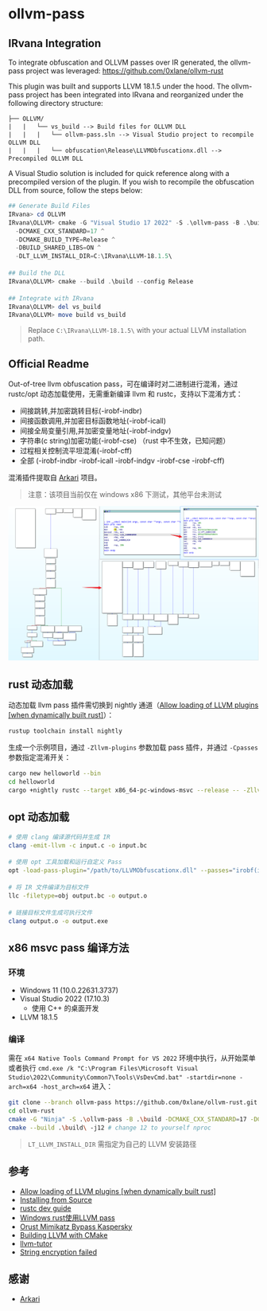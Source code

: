 # ollvm-pass

## IRvana Integration 

To integrate obfuscation and OLLVM passes over IR generated, the ollvm-pass project was leveraged: <https://github.com/0xlane/ollvm-rust>

This plugin was built and supports LLVM 18.1.5 under the hood. The ollvm-pass project has been integrated into IRvana and reorganized under the following directory structure:

```
├── OLLVM/
|   |   └── vs_build --> Build files for OLLVM DLL
|   |   |   └── ollvm-pass.sln --> Visual Studio project to recompile OLLVM DLL
|   |   |   └── obfuscation\Release\LLVMObfuscationx.dll --> Precompiled OLLVM DLL
```

A Visual Studio solution is included for quick reference along with a precompiled version of the plugin. If you wish to recompile the obfuscation DLL from source, follow the steps below:

```powershell
## Generate Build Files
IRvana> cd OLLVM
IRvana\OLLVM> cmake -G "Visual Studio 17 2022" -S .\ollvm-pass -B .\build ^
  -DCMAKE_CXX_STANDARD=17 ^
  -DCMAKE_BUILD_TYPE=Release ^
  -DBUILD_SHARED_LIBS=ON ^
  -DLT_LLVM_INSTALL_DIR=C:\IRvana\LLVM-18.1.5\

## Build the DLL
IRvana\OLLVM> cmake --build .\build --config Release

## Integrate with IRvana
IRvana\OLLVM> del vs_build  
IRvana\OLLVM> move build vs_build
```

>Replace `C:\IRvana\LLVM-18.1.5\` with your actual LLVM installation path.


## Official Readme

Out-of-tree llvm obfuscation pass，可在编译时对二进制进行混淆，通过 rustc/opt 动态加载使用，无需重新编译 llvm 和 rustc，支持以下混淆方式：

- 间接跳转,并加密跳转目标(-irobf-indbr)
- 间接函数调用,并加密目标函数地址(-irobf-icall)
- 间接全局变量引用,并加密变量地址(-irobf-indgv)
- 字符串(c string)加密功能(-irobf-cse) （rust 中不生效，已知问题）
- 过程相关控制流平坦混淆(-irobf-cff)
- 全部 (-irobf-indbr -irobf-icall -irobf-indgv -irobf-cse -irobf-cff)

混淆插件提取自 [Arkari](https://github.com/KomiMoe/Arkari) 项目。

> 注意：该项目当前仅在 windows x86 下测试，其他平台未测试

![effect.png](assets/effect.png)

## rust 动态加载

动态加载 llvm pass 插件需切换到 nightly 通道（[Allow loading of LLVM plugins [when dynamically built rust]](https://github.com/rust-lang/rust/pull/82734)）：

```bash
rustup toolchain install nightly
```

生成一个示例项目，通过 `-Zllvm-plugins` 参数加载 pass 插件，并通过 `-Cpasses` 参数指定混淆开关：

```bash
cargo new helloworld --bin
cd helloworld
cargo +nightly rustc --target x86_64-pc-windows-msvc --release -- -Zllvm-plugins="/path/to/LLVMObfuscationx.dll" -Cpasses="irobf(irobf-indbr,irobf-icall,irobf-indgv,irobf-cff,irobf-cse)"
```

## opt 动态加载

```bash
# 使用 clang 编译源代码并生成 IR
clang -emit-llvm -c input.c -o input.bc

# 使用 opt 工具加载和运行自定义 Pass
opt -load-pass-plugin="/path/to/LLVMObfuscationx.dll" --passes="irobf(irobf-indbr,irobf-icall,irobf-indgv,irobf-cff,irobf-cse)" input.bc -o output.bc

# 将 IR 文件编译为目标文件
llc -filetype=obj output.bc -o output.o

# 链接目标文件生成可执行文件
clang output.o -o output.exe
```

## x86 msvc pass 编译方法

### 环境

- Windows 11 (10.0.22631.3737)
- Visual Studio 2022 (17.10.3)
  - 使用 C++ 的桌面开发
- LLVM 18.1.5

### 编译

需在 `x64 Native Tools Command Prompt for VS 2022` 环境中执行，从开始菜单或者执行 `cmd.exe /k "C:\Program Files\Microsoft Visual Studio\2022\Community\Common7\Tools\VsDevCmd.bat" -startdir=none -arch=x64 -host_arch=x64` 进入：

```bash
git clone --branch ollvm-pass https://github.com/0xlane/ollvm-rust.git
cd ollvm-rust
cmake -G "Ninja" -S .\ollvm-pass -B .\build -DCMAKE_CXX_STANDARD=17 -DCMAKE_BUILD_TYPE=Release -DBUILD_SHARED_LIBS=ON -DLT_LLVM_INSTALL_DIR=D:\dev\rust_ollvm\llvm-build\llvm_x64
cmake --build .\build\ -j12 # change 12 to yourself nproc
```

> `LT_LLVM_INSTALL_DIR` 需指定为自己的 LLVM 安装路径

## 参考

- [Allow loading of LLVM plugins [when dynamically built rust]](https://github.com/rust-lang/rust/pull/82734)
- [Installing from Source](https://github.com/rust-lang/rust/blob/master/INSTALL.md)
- [rustc dev guide](https://rustc-dev-guide.rust-lang.org/building/how-to-build-and-run.html)
- [Windows rust使用LLVM pass](https://bbs.kanxue.com/thread-274453.htm)
- [Orust Mimikatz Bypass Kaspersky](https://b1n.io/posts/orust-mimikatz-bypass-kaspersky/)
- [Building LLVM with CMake](https://llvm.org/docs/CMake.html#developing-llvm-passes-out-of-source)
- [llvm-tutor](https://github.com/banach-space/llvm-tutor)
- [String encryption failed](https://github.com/joaovarelas/Obfuscator-LLVM-16.0/issues/8)

## 感谢

- [Arkari](https://github.com/KomiMoe/Arkari)
